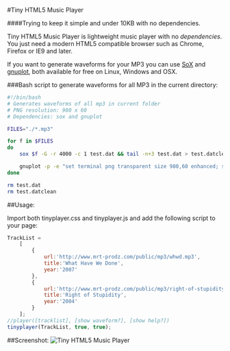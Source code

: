 #Tiny HTML5 Music Player
 
####Trying to keep it simple and under 10KB with no dependencies.

Tiny HTML5 Music Player is lightweight music player with no *dependencies*. You just need a modern HTML5 compatible browser such as Chrome, Firefox or IE9 and later.

If you want to generate waveforms for your MP3 you can use [SoX](http://sox.sourceforge.net/) and [gnuplot](http://www.gnuplot.info/), both available for free on Linux, Windows and OSX.

###Bash script to generate waveforms for all MP3 in the current directory:
```Bash
#!/bin/bash
# Generates waveforms of all mp3 in current folder
# PNG resolution: 980 x 60
# Dependencies: sox and gnuplot

FILES="./*.mp3"

for f in $FILES
do
	sox $f -G -r 4000 -c 1 test.dat && tail -n+3 test.dat > test.datclean

	gnuplot -p -e "set terminal png transparent size 980,60 enhanced; set yr [-1:1]; unset key; unset tics; unset border; set lmargin 0; set rmargin 0; set tmargin 0; set bmargin 0; set output '$f.png'; plot 'test.datclean' using 1:2 every 50 with lines lc rgbcolor '#000000'"
done

rm test.dat
rm test.datclean
```

##Usage:

Import both tinyplayer.css and tinyplayer.js and add the following script to your page:
```JavaScript
TrackList = 
	[
		{
			url:'http://www.mrt-prodz.com/public/mp3/whwd.mp3',
			title:'What Have We Done',
			year:'2007'
		},
		{
			url:'http://www.mrt-prodz.com/public/mp3/right-of-stupidity.mp3',
			title:'Right of Stupidity',
			year:'2004'
		}
	];
//player([tracklist], [show waveform?], [show help?])
tinyplayer(TrackList, true, true);
```

##Screenshot:
![Tiny HTML5 Music Player](https://raw.githubusercontent.com/mrt-prodz/Tiny-HTML5-Music-Player/master/screenshot.jpg)